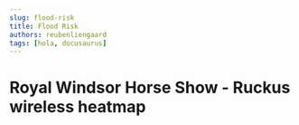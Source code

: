 ```yaml
---
slug: flood-risk
title: Flood Risk
authors: reubenliengaard
tags: [hola, docusaurus]
---
```


# Royal Windsor Horse Show - Ruckus wireless heatmap
